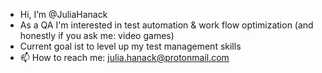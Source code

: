 - Hi, I’m @JuliaHanack
- As a QA I'm interested in test automation & work flow optimization (and honestly if you ask me: video games)
- Current goal ist to level up my test management skills
- 📫 How to reach me: julia.hanack@protonmail.com

<!---
JuliaHanack/JuliaHanack is a ✨ special ✨ repository because its `README.md` (this file) appears on your GitHub profile.
You can click the Preview link to take a look at your changes.
--->
